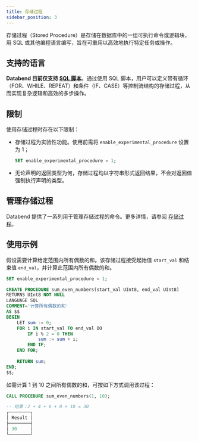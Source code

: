 ```yaml
---
title: 存储过程
sidebar_position: 3
---
```


存储过程（Stored Procedure）是存储在数据库中的一组可执行命令或逻辑块，用 SQL 或其他编程语言编写，旨在可重用以高效地执行特定任务或操作。

## 支持的语言

**Databend 目前仅支持 [SQL 脚本](/sql/sql-reference/sql-scripting)**。通过使用 SQL 脚本，用户可以定义带有循环（FOR、WHILE、REPEAT）和条件（IF、CASE）等控制流结构的存储过程，从而实现复杂逻辑和高效的多步操作。

## 限制

使用存储过程时存在以下限制：

- 存储过程为实验性功能。使用前需将 `enable_experimental_procedure` 设置为 1；

    ```sql
    SET enable_experimental_procedure = 1;
    ```

- 无论声明的返回类型为何，存储过程均以字符串形式返回结果，不会对返回值强制执行声明的类型。

## 管理存储过程

Databend 提供了一系列用于管理存储过程的命令。更多详情，请参阅 [存储过程](/sql/sql-commands/ddl/procedure/)。

## 使用示例

假设需要计算给定范围内所有偶数的和。该存储过程接受起始值 `start_val` 和结束值 `end_val`，并计算此范围内所有偶数的和。

```sql
SET enable_experimental_procedure = 1;

CREATE PROCEDURE sum_even_numbers(start_val UInt8, end_val UInt8) 
RETURNS UInt8 NOT NULL 
LANGUAGE SQL 
COMMENT='计算所有偶数的和' 
AS $$
BEGIN
    LET sum := 0;
    FOR i IN start_val TO end_val DO
        IF i % 2 = 0 THEN
            sum := sum + i;
        END IF;
    END FOR;
    
    RETURN sum;
END;
$$;
```

如需计算 1 到 10 之间所有偶数的和，可按如下方式调用该过程：

```sql
CALL PROCEDURE sum_even_numbers(1, 10);

-- 结果：2 + 4 + 6 + 8 + 10 = 30
┌────────┐
│ Result │
├────────┤
│ 30     │
└────────┘
```